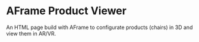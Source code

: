 # AFrame Product Viewer

An HTML page build with AFrame to configurate products (chairs) in 3D and view them in AR/VR.